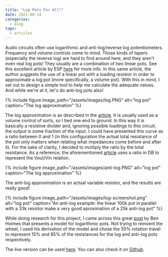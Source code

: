 ```yaml
---
title: "Log Pots For All!"
date: 2021-08-14
categories:
  - blog
tags:
  - articles
---
```


Audio circuits often use logarithmic and anti-log/reverse log potentiometers. Frequency and volume controls come to mind. Those kinds of tapers (especially the reverse log) are hard to find around here, and they aren't even real log pots! They usually are a combination of two linear pots. See this excellent article by ESP [here](https://sound-au.com/project01.htm) for more info. In this same article, the author suggests the use of a linear pot with a loading resistor in order to approximate a log pot (more specifically, a volume pot). With this in mind, I set out to design a simple tool to help me calculate the adequate values. And while we're at it, let's do anti-log pots also!


{% include figure image_path="/assets/images/log.PNG" alt="log pot" caption="The log approximation" %}


The log approximation is as described in the [article](https://sound-au.com/project01.htm). It is usually used as a volume control of sorts, so I tied one end to ground. In this way it is basically a resistive divider and, ignoring possible loadings to this circuit, the output is some fraction of the input. I could have presented this curve as a ratio between 0 and 1 (in this configuration the actual total resistance of the pot only matters when relating what impedances come before and after it). For the sake of clarity, I decided to multiply the ratio by the total resistance. As a reference, the aforementioned [article](https://sound-au.com/project01.htm) uses a ratio in DB to represent the Vout/Vin relation.

{% include figure image_path="/assets/images/anti-log.PNG" alt="log pot" caption="The log approximation" %}


The anti-log approximation is an actual variable resistor, and the results are really good!



{% include figure image_path="/assets/images/log-screenshot.png" alt="log pot" caption="An anti-log example: the linear 100k pot in parallel with a 33k resistor make a very good aproximation of a 25k anti-log pot" %}


While doing research for this project, I came across this great [post](http://benholmes.co.uk/posts/2017/11/logarithmic-potentiometer-laws) by Ben Holmes that presents a model for logarithmic pots. Not trying to reinvent the wheel, I used his derivation of the model and chose the 50% rotation travel to represent 15% and 85% of the resistances for the log and anti-log pots respectively. 

The live version can be used [here](https://thomas-jagoda.shinyapps.io/log-pot/). You can also check it on [Github](https://github.com/JagodaT/log-pots).